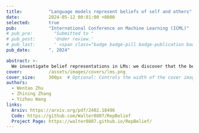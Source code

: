 ```yaml
---
title:          "Language models represent beliefs of self and others"
date:           2024-05-12 00:01:00 +0800
selected:       true
pub:            "International Conference on Machine Learning (ICML)"
# pub_pre:        "Submitted to "
# pub_post:       'Under review.'
# pub_last:       ' <span class="badge badge-pill badge-publication badge-success">Spotlight</span>'
pub_date:       ", 2024"

abstract: >-
  We investigate belief representations in LMs: we discover that the belief status of characters in a story is linearly decodable from LM activations. We further propose a way to manipulate LMs through the activations to enhance their Theory of Mind performance.
cover:          /assets/images/covers/lms.png
cover_size:     300px  # Optional: Controls the width of the cover image
authors:
  - Wentao Zhu
  - Zhining Zhang
  - Yizhou Wang
links:
  Arxiv: https://arxiv.org/pdf/2402.18496
  Code: https://github.com/Walter0807/RepBelief
  Project Page: https://walter0807.github.io/RepBelief/
---
```

